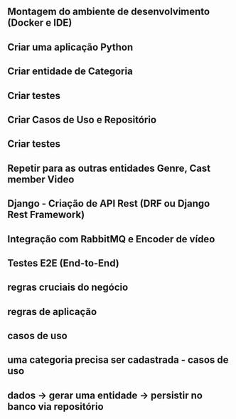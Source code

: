 ## Montagem do ambiente de desenvolvimento (Docker e IDE)
## Criar uma aplicação Python
## Criar entidade de Categoria
## Criar testes
## Criar Casos de Uso e Repositório
## Criar testes

## Repetir para as outras entidades Genre, Cast member Video
 
## Django - Criação de API Rest (DRF ou Django Rest Framework)
## Integração com RabbitMQ e Encoder de vídeo
## Testes E2E (End-to-End)

## regras cruciais do negócio
## regras de aplicação

## casos de uso

## uma categoria precisa ser cadastrada - casos de uso

## dados -> gerar uma entidade -> persistir no banco via repositório